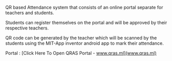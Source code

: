 QR based Attendance system that consists of an online portal separate for teachers and students.

Students can register themselves on the portal and will be approved by their respective teachers.

QR code can be generated by the teacher which will be scanned by the students using the MIT-App inventor android app to mark their attendance.

Portal : [Click Here To Open QRAS Portal - www.qras.ml](www.qras.ml)
